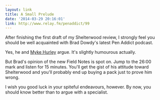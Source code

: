```yaml
---
layout: link
title: A Small Prelude
date: '2014-03-29 20:16:01'
link: http://www.relay.fm/penaddict/99
---
```


<p>After finishing the first draft of my Shelterwood review, I strongly feel you should be well acquainted with Brad Dowdy's latest Pen Addict podcast. </p>

<p>Yes, he and <a href="http://mykehurley.net">Myke Hurley</a> argue. It's slightly humourous actually.</p>

<p>But Brad's opinion of the new Field Notes is spot on. Jump to the 26:00 mark and listen for 15 minutes. You'll get the gist of his attitude toward Shelterwood and you'll probably end up buying a pack just to prove him wrong.</p>

<p>I wish you good luck in your spiteful endeavours, however. By now, you should know better than to argue with a specialist.</p